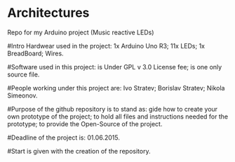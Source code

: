 # Architectures
Repo for my Arduino project (Music reactive LEDs)

#Intro
Hardwear used in the project:
  1x Arduino Uno R3;
  11x LEDs;
  1x BreadBoard;
  Wires.
  
#Software used in this project:
  is Under GPL v 3.0 License fee;
  is one only source file.

#People working under this project are:
  Ivo Stratev;
  Borislav Stratev;
  Nikola Simeonov.
  
#Purpose of the github repository is to stand as:
  gide how to create your own prototype of the project;
  to hold all files and instructions needed for the prototype;
  to provide the Open-Source of the project.
  
#Deadline of the project is: 01.06.2015.

#Start is given with the creation of the repository.

  
